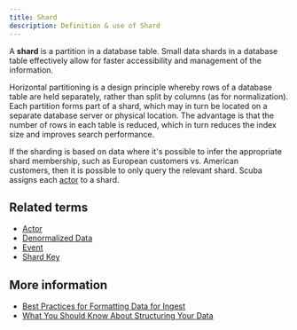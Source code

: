 ```yaml
---
title: Shard 
description: Definition & use of Shard 
---
```

A **shard** is a partition in a database table. Small data shards in a database table effectively allow for faster accessibility and management of the information. 

Horizontal partitioning is a design principle whereby rows of a database table are held separately, rather than split by columns (as for normalization). Each partition forms part of a shard, which may in turn be located on a separate database server or physical location. The advantage is that the number of rows in each table is reduced, which in turn reduces the index size and improves search performance.

If the sharding is based on data where it's possible to infer the appropriate shard membership, such as European customers vs. American customers, then it is possible to only query the relevant shard. Scuba assigns each [actor](../actor) to a shard.

## Related terms

- [Actor](../actor)
- [Denormalized Data](../denormalized-data)
- [Event](../event)
- [Shard Key](../shard-key-colocated-shard-key)

## More information

- [Best Practices for Formatting Data for Ingest](https://scuba.atlassian.net/wiki/spaces/SGV/pages/2139261753/Best+Practices+for+Formatting+Data+for+Ingest+v5)
- [What You Should Know About Structuring Your Data](https://scuba.atlassian.net/wiki/spaces/SGV/pages/2139261689/What+You+Should+Know+About+Structuring+Your+Data+v5)